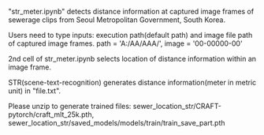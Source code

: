 "str_meter.ipynb" detects distance information at captured image frames of sewerage clips from Seoul Metropolitan Government, South Korea.

Users need to type inputs: execution path(default path) and image file path of captured image frames.
path = 'A:/AA/AAA/', 
image = '00-00000-00'

2nd cell of str_meter.ipynb selects location of distance information within an image frame.

STR(scene-text-recognition) generates distance information(meter in metric unit) in "file.txt".

Please unzip to generate trained files:
sewer_location_str/CRAFT-pytorch/craft_mlt_25k.pth,
sewer_location_str/saved_models/models/train/train_save_part.pth
